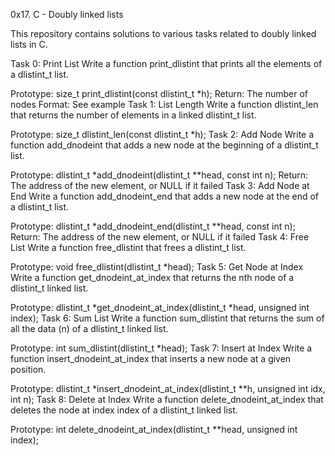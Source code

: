 0x17. C - Doubly linked lists

This repository contains solutions to various tasks related to doubly linked lists in C.

Task 0: Print List
Write a function print_dlistint that prints all the elements of a dlistint_t list.

Prototype: size_t print_dlistint(const dlistint_t *h);
Return: The number of nodes
Format: See example
Task 1: List Length
Write a function dlistint_len that returns the number of elements in a linked dlistint_t list.

Prototype: size_t dlistint_len(const dlistint_t *h);
Task 2: Add Node
Write a function add_dnodeint that adds a new node at the beginning of a dlistint_t list.

Prototype: dlistint_t *add_dnodeint(dlistint_t **head, const int n);
Return: The address of the new element, or NULL if it failed
Task 3: Add Node at End
Write a function add_dnodeint_end that adds a new node at the end of a dlistint_t list.

Prototype: dlistint_t *add_dnodeint_end(dlistint_t **head, const int n);
Return: The address of the new element, or NULL if it failed
Task 4: Free List
Write a function free_dlistint that frees a dlistint_t list.

Prototype: void free_dlistint(dlistint_t *head);
Task 5: Get Node at Index
Write a function get_dnodeint_at_index that returns the nth node of a dlistint_t linked list.

Prototype: dlistint_t *get_dnodeint_at_index(dlistint_t *head, unsigned int index);
Task 6: Sum List
Write a function sum_dlistint that returns the sum of all the data (n) of a dlistint_t linked list.

Prototype: int sum_dlistint(dlistint_t *head);
Task 7: Insert at Index
Write a function insert_dnodeint_at_index that inserts a new node at a given position.

Prototype: dlistint_t *insert_dnodeint_at_index(dlistint_t **h, unsigned int idx, int n);
Task 8: Delete at Index
Write a function delete_dnodeint_at_index that deletes the node at index index of a dlistint_t linked list.

Prototype: int delete_dnodeint_at_index(dlistint_t **head, unsigned int index);
